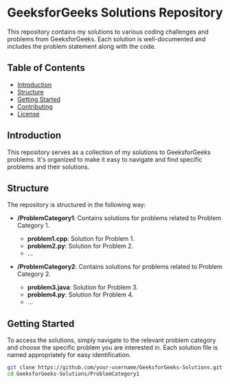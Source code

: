 # GeeksforGeeks Solutions Repository

This repository contains my solutions to various coding challenges and problems from GeeksforGeeks. Each solution is well-documented and includes the problem statement along with the code.

## Table of Contents

- [Introduction](#introduction)
- [Structure](#structure)
- [Getting Started](#getting-started)
- [Contributing](#contributing)
- [License](#license)

## Introduction

This repository serves as a collection of my solutions to GeeksforGeeks problems. It's organized to make it easy to navigate and find specific problems and their solutions.

## Structure

The repository is structured in the following way:

- **/ProblemCategory1**: Contains solutions for problems related to Problem Category 1.
  - **problem1.cpp**: Solution for Problem 1.
  - **problem2.py**: Solution for Problem 2.
  - ...

- **/ProblemCategory2**: Contains solutions for problems related to Problem Category 2.
  - **problem3.java**: Solution for Problem 3.
  - **problem4.py**: Solution for Problem 4.
  - ...

## Getting Started

To access the solutions, simply navigate to the relevant problem category and choose the specific problem you are interested in. Each solution file is named appropriately for easy identification.

```bash
git clone https://github.com/your-username/GeeksforGeeks-Solutions.git
cd GeeksforGeeks-Solutions/ProblemCategory1
